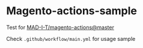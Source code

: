 # Magento-actions-sample

Test for [MAD-I-T/magento-actions@master](https://github.com/MAD-I-T/magento-actions)

Check `.github/workflow/main.yml` for usage sample